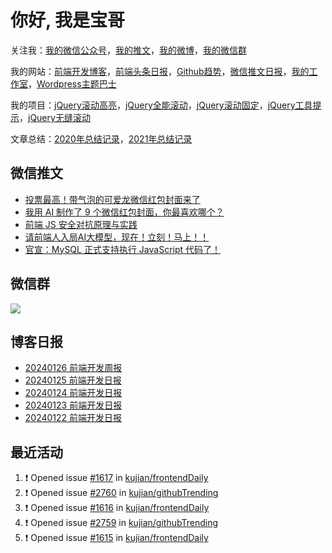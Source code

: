 
# 你好, 我是宝哥

关注我：[我的微信公众号](https://open.weixin.qq.com/qr/code?username=caibaojian_com)，[我的推文](https://weixin.qdkfweb.cn/)，[我的微博](https://weibo.com/kujian)，[我的微信群](https://qdkfweb.cn/go/weixinqun)

我的网站：[前端开发博客](https://qdkfweb.cn/)，[前端头条日报](https://toutiao.qdkfweb.cn/)，[Github趋势](https://github.qdkfweb.cn/)，[微信推文日报](https://weixin.qdkfweb.cn/)，[我的工作室](https://diy.qdkfweb.cn/)，[Wordpress主题巴士](https://wp.qdkfweb.cn/)

我的项目：[jQuery滚动高亮](https://github.com/kujian/scrollHighlight)，[jQuery全能滚动](https://github.com/kujian/power-slider)，[jQuery滚动固定](https://github.com/kujian/scrollfix)，[jQuery工具提示](https://github.com/kujian/tooltip)，[jQuery无缝滚动](http://github.com/kujian/scrollForever)

文章总结：[2020年总结记录](https://mp.weixin.qq.com/s/u0YW8BFWYLquVauhHrkSMQ)，[2021年总结记录](https://mp.weixin.qq.com/s/zMnxIpxMdDrIyuLxHRnSPw)


## 微信推文

<!-- BLOG-POST-LIST:START -->
- [投票最高！带气泡的可爱龙微信红包封面来了](https://weixin.qdkfweb.cn/39946.html)
- [我用 AI 制作了 9 个微信红包封面，你最喜欢哪个？](https://weixin.qdkfweb.cn/39909.html)
- [前端 JS 安全对抗原理与实践](https://weixin.qdkfweb.cn/39872.html)
- [请前端人入局AI大模型，现在！立刻！马上！！](https://weixin.qdkfweb.cn/39840.html)
- [官宣：MySQL 正式支持执行 JavaScript 代码了！](https://weixin.qdkfweb.cn/39801.html)
<!-- BLOG-POST-LIST:END -->

## 微信群

![](https://qdkfweb.cn/d/uploads/2023/12/wechat.png?d=20240112)

## 博客日报

<!-- DAILY:START -->
- [20240126 前端开发周报](https://qdkfweb.cn/fe-weekly-20240126.html)
- [20240125 前端开发日报](https://qdkfweb.cn/fe-daily-20240125.html)
- [20240124 前端开发日报](https://qdkfweb.cn/fe-daily-20240124.html)
- [20240123 前端开发日报](https://qdkfweb.cn/fe-daily-20240123.html)
- [20240122 前端开发日报](https://qdkfweb.cn/fe-daily-20240122.html)
<!-- DAILY:END -->


## 最近活动

<!--START_SECTION:activity-->
1. ❗ Opened issue [#1617](https://github.com/kujian/frontendDaily/issues/1617) in [kujian/frontendDaily](https://github.com/kujian/frontendDaily)
2. ❗ Opened issue [#2760](https://github.com/kujian/githubTrending/issues/2760) in [kujian/githubTrending](https://github.com/kujian/githubTrending)
3. ❗ Opened issue [#1616](https://github.com/kujian/frontendDaily/issues/1616) in [kujian/frontendDaily](https://github.com/kujian/frontendDaily)
4. ❗ Opened issue [#2759](https://github.com/kujian/githubTrending/issues/2759) in [kujian/githubTrending](https://github.com/kujian/githubTrending)
5. ❗ Opened issue [#1615](https://github.com/kujian/frontendDaily/issues/1615) in [kujian/frontendDaily](https://github.com/kujian/frontendDaily)
<!--END_SECTION:activity-->
